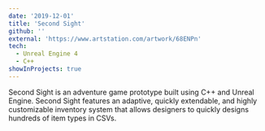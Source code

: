 ```yaml
---
date: '2019-12-01'
title: 'Second Sight'
github: ''
external: 'https://www.artstation.com/artwork/68ENPn'
tech:
  - Unreal Engine 4
  - C++
showInProjects: true
---
```


Second Sight is an adventure game prototype built using C++ and Unreal Engine. Second Sight features an adaptive, quickly extendable, and highly customizable inventory system that allows designers to quickly designs hundreds of item types in CSVs.
